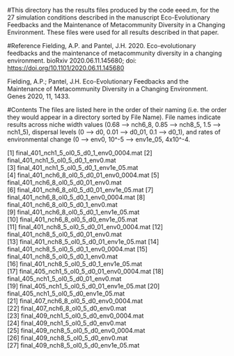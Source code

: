 #This directory has the results files produced by the code eeed.m, for the 27 simulation conditions described in the manuscript Eco-Evolutionary Feedbacks and the Maintenance of Metacommunity Diversity in a Changing Environment. These files were used for all results described in that paper.

#Reference
Fielding, A.P. and Pantel, J.H. 2020. Eco-evolutionary feedbacks and the maintenance of metacommunity diversity in a changing environment. bioRxiv 2020.06.11.145680; doi: https://doi.org/10.1101/2020.06.11.145680

Fielding, A.P.; Pantel, J.H. Eco-Evolutionary Feedbacks and the Maintenance of Metacommunity Diversity in a Changing Environment. Genes 2020, 11, 1433.
 
#Contents
The files are listed here in the order of their naming (i.e. the order they would appear in a directory sorted by File Name). File names indicate results across niche width values (0.68 --> nch6_8, 0.85 --> nch8_5, 1.5 --> nch1_5), dispersal levels (0 --> d0, 0.01 --> d0_01, 0.1 --> d0_1), and rates of environmental change (0 --> env0, 10^-5 --> env1e_05, 4x10^-4.

 [1] final_401_nch1_5_ol0_5_d0_1_env0_0004.mat 
 [2] final_401_nch1_5_ol0_5_d0_1_env0.mat      
 [3] final_401_nch1_5_ol0_5_d0_1_env1e_05.mat  
 [4] final_401_nch6_8_ol0_5_d0_01_env0_0004.mat
 [5] final_401_nch6_8_ol0_5_d0_01_env0.mat     
 [6] final_401_nch6_8_ol0_5_d0_01_env1e_05.mat 
 [7] final_401_nch6_8_ol0_5_d0_1_env0_0004.mat 
 [8] final_401_nch6_8_ol0_5_d0_1_env0.mat      
 [9] final_401_nch6_8_ol0_5_d0_1_env1e_05.mat  
[10] final_401_nch6_8_ol0_5_d0_env1e_05.mat    
[11] final_401_nch8_5_ol0_5_d0_01_env0_0004.mat
[12] final_401_nch8_5_ol0_5_d0_01_env0.mat     
[13] final_401_nch8_5_ol0_5_d0_01_env1e_05.mat 
[14] final_401_nch8_5_ol0_5_d0_1_env0_0004.mat 
[15] final_401_nch8_5_ol0_5_d0_1_env0.mat      
[16] final_401_nch8_5_ol0_5_d0_1_env1e_05.mat  
[17] final_405_nch1_5_ol0_5_d0_01_env0_0004.mat
[18] final_405_nch1_5_ol0_5_d0_01_env0.mat     
[19] final_405_nch1_5_ol0_5_d0_01_env1e_05.mat 
[20] final_405_nch1_5_ol0_5_d0_env1e_05.mat    
[21] final_407_nch6_8_ol0_5_d0_env0_0004.mat   
[22] final_407_nch6_8_ol0_5_d0_env0.mat        
[23] final_409_nch1_5_ol0_5_d0_env0_0004.mat   
[24] final_409_nch1_5_ol0_5_d0_env0.mat        
[25] final_409_nch8_5_ol0_5_d0_env0_0004.mat   
[26] final_409_nch8_5_ol0_5_d0_env0.mat        
[27] final_409_nch8_5_ol0_5_d0_env1e_05.mat 
